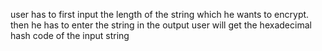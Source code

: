 user has to first input the length of the string which he wants to encrypt.
then he has to enter the string
in the output user will get the hexadecimal hash code of the input string 
